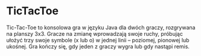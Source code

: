 # TicTacToe
Tic-Tac-Toe to konsolowa gra w języku Java dla dwóch graczy, rozgrywana na planszy 3x3. Gracze na zmianę wprowadzają swoje ruchy, próbując ułożyć trzy swoje symbole (x lub o) w jednej linii – poziomej, pionowej lub ukośnej. Gra kończy się, gdy jeden z graczy wygra lub gdy nastąpi remis.


